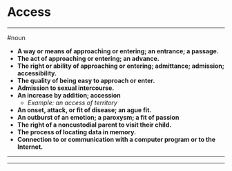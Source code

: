 # Access
---
#noun
- **A way or means of approaching or entering; an entrance; a passage.**
- **The act of approaching or entering; an advance.**
- **The right or ability of approaching or entering; admittance; admission; accessibility.**
- **The quality of being easy to approach or enter.**
- **Admission to sexual intercourse.**
- **An increase by addition; accession**
	- _Example: an access of territory_
- **An onset, attack, or fit of disease; an ague fit.**
- **An outburst of an emotion; a paroxysm; a fit of passion**
- **The right of a noncustodial parent to visit their child.**
- **The process of locating data in memory.**
- **Connection to or communication with a computer program or to the Internet.**
---
---
